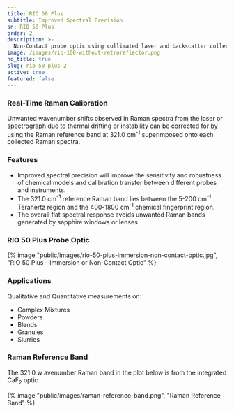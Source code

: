 ```yaml
---
title: RIO 50 Plus
subtitle: Improved Spectral Precision
sn: RIO 50 Plus
order: 2
description: >-
  Non-Contact probe optic using collimated laser and backscatter collection, Plus Real-Time Raman Calibration Unwanted wavenumber shifts observed in the Raman spectra due to laser wavelength and spectrograph drifting or instability can be identified and corrected for in real time.
image: /images/rio-100-without-retroreflector.png
no_title: true
slug: rio-50-plus-2
active: true
featured: false
---
```


### Real-Time Raman Calibration

Unwanted wavenumber shifts observed in Raman spectra from the laser or spectrograph due to thermal drifting or instability can be corrected for by using the Raman reference band at 321.0 cm<sup>-1</sup> superimposed onto each collected Raman spectra.

<div class="grid md:grid-cols-6 gap-x-4">
<div class="md:col-span-3">
<h3>Features</h3>
<ul>
<li>Improved spectral precision will improve the sensitivity and robustness of chemical models and calibration transfer between different probes and instruments.</li>
<li>The 321.0 cm<sup>-1</sup> reference Raman band lies between the 5-200 cm<sup>-1</sup> Terahertz region and the 400-1800 cm<sup>-1</sup> chemical fingerprint region.</li>
<li>The overall flat spectral response avoids unwanted Raman bands generated by sapphire windows or lenses</li>
</ul>
</div>
<div class="md:col-span-3">
<h3>RIO 50 Plus Probe Optic</h3>
{% image "public/images/rio-50-plus-immersion-non-contact-optic.jpg", "RIO 50 Plus - Immersion or Non-Contact Optic" %}
</div>
<div class="md:col-span-2">
<h3>Applications</h3>
<p>Qualitative and Quantitative measurements on:</p>
<ul>
<li>Complex Mixtures</li>
<li>Powders</li>
<li>Blends</li>
<li>Granules</li>
<li>Slurries</li>
</ul>
</div>
<div class="md:col-span-4">
<h3>Raman Reference Band</h3>
<p>The 321.0 w avenumber Raman band in the plot below is from the integrated CaF<sub>2</sub> optic</p>
{% image "public/images/raman-reference-band.png", "Raman Reference Band" %}
</div>

